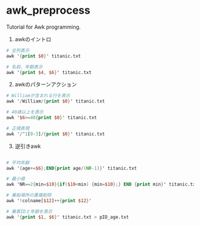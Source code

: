 awk_preprocess
==============

Tutorial for Awk programming.

1. awkのイントロ
```awk
# 全列表示
awk '{print $0}' titanic.txt

# 名前、年齢表示
awk '{print $4, $6}' titanic.txt

```

2. awkのパターンアクション
```awk
# Williamが含まれる行を表示
awk '/William/{print $0}' titanic.txt

# 40歳以上を表示
awk '$6>=40{print $0}' titanic.txt

# 正規表現
awk '/^1[0-3]/{print $0}' titanic.txt
```

3. 逆引きawk
```awk

# 平均年齢
awk '{age+=$6};END{print age/(NR-1)}' titanic.txt

# 最小値
awk 'NR==2{min=$10}{if($10<min) {min=$10};} END {print min}' titanic.txt 

# 乗船場所の重複削除
awk '!colname[$12]++{print $12}'

# 乗客IDと年齢を表示
awk '{print $1, $6}' titanic.txt > pID_age.txt

```

